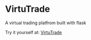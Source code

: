 # VirtuTrade
A virtual trading platfrom built with flask

Try it yourself at: [VirtuTrade](https://virtutrade.herokuapp.com)
